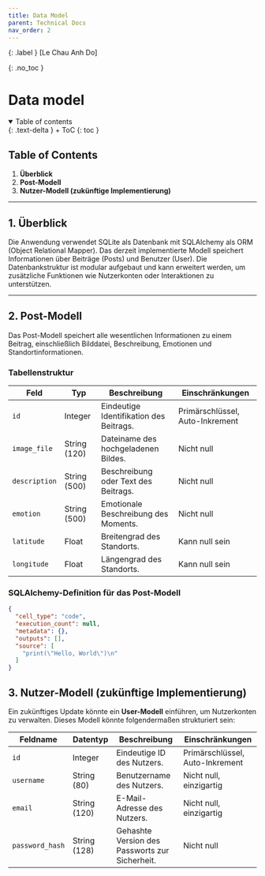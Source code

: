 ```yaml
---
title: Data Model
parent: Technical Docs
nav_order: 2
---
```


{: .label }
[Le Chau Anh Do]

{: .no_toc }
# Data model

<details open markdown="block">
{: .text-delta }
<summary>Table of contents</summary>
+ ToC
{: toc }
</details>

## **Table of Contents**

1. **Überblick**
2. **Post-Modell**
3. **Nutzer-Modell (zukünftige Implementierung)**

---

## **1. Überblick**

Die Anwendung verwendet SQLite als Datenbank mit SQLAlchemy als ORM (Object Relational Mapper). Das derzeit implementierte Modell speichert Informationen über Beiträge (Posts) und Benutzer (User). Die Datenbankstruktur ist modular aufgebaut und kann erweitert werden, um zusätzliche Funktionen wie Nutzerkonten oder Interaktionen zu unterstützen.

---

## **2. Post-Modell**

Das Post-Modell speichert alle wesentlichen Informationen zu einem Beitrag, einschließlich Bilddatei, Beschreibung, Emotionen und Standortinformationen.

### **Tabellenstruktur**

| **Feld**        | **Typ**         | **Beschreibung**                             | **Einschränkungen**           |
|------------------|-----------------|---------------------------------------------|--------------------------------|
| `id`            | Integer         | Eindeutige Identifikation des Beitrags.     | Primärschlüssel, Auto-Inkrement |
| `image_file`    | String (120)    | Dateiname des hochgeladenen Bildes.         | Nicht null                   |
| `description`   | String (500)    | Beschreibung oder Text des Beitrags.        | Nicht null                   |
| `emotion`       | String (500)    | Emotionale Beschreibung des Moments.        | Nicht null                   |
| `latitude`      | Float           | Breitengrad des Standorts.                  | Kann null sein               |
| `longitude`     | Float           | Längengrad des Standorts.                   | Kann null sein               |

### **SQLAlchemy-Definition für das Post-Modell**

```json
{
  "cell_type": "code",
  "execution_count": null,
  "metadata": {},
  "outputs": [],
  "source": [
    "print(\"Hello, World\")\n"
  ]
}
``` 


## **3. Nutzer-Modell (zukünftige Implementierung)**

Ein zukünftiges Update könnte ein **User-Modell** einführen, um Nutzerkonten zu verwalten. Dieses Modell könnte folgendermaßen strukturiert sein:

| **Feldname**       | **Datentyp**        | **Beschreibung**                                   | **Einschränkungen**               |
|--------------------|---------------------|--------------------------------------------------|------------------------------------|
| `id`              | Integer             | Eindeutige ID des Nutzers.                        | Primärschlüssel, Auto-Inkrement    |
| `username`        | String (80)         | Benutzername des Nutzers.                         | Nicht null, einzigartig           |
| `email`           | String (120)        | E-Mail-Adresse des Nutzers.                       | Nicht null, einzigartig           |
| `password_hash`   | String (128)        | Gehashte Version des Passworts zur Sicherheit.    | Nicht null                        |
